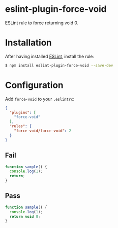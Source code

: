 # eslint-plugin-force-void

ESLint rule to force returning void 0.

# Installation

After having installed [ESLint](https://www.github.com/eslint/eslint), install the rule:

```bash
$ npm install eslint-plugin-force-void --save-dev
```

# Configuration

Add `force-void` to your `.eslintrc`:

```json
{
  "plugins": [
    "force-void"
  ],
  "rules": {
    "force-void/force-void": 2
  }
}
```

## Fail

```javascript
function sample() {
  console.log(1);
  return;
}
```

## Pass

```javascript
function sample() {
  console.log(1);
  return void 0;
}
```
